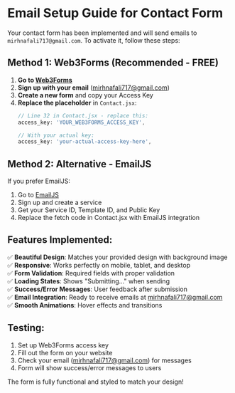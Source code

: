 # Email Setup Guide for Contact Form

Your contact form has been implemented and will send emails to `mirhnafali717@gmail.com`. To activate it, follow these steps:

## Method 1: Web3Forms (Recommended - FREE)

1. **Go to [Web3Forms](https://web3forms.com/)**
2. **Sign up with your email** (mirhnafali717@gmail.com)
3. **Create a new form** and copy your Access Key
4. **Replace the placeholder** in `Contact.jsx`:
   ```javascript
   // Line 32 in Contact.jsx - replace this:
   access_key: 'YOUR_WEB3FORMS_ACCESS_KEY',
   
   // With your actual key:
   access_key: 'your-actual-access-key-here',
   ```

## Method 2: Alternative - EmailJS

If you prefer EmailJS:

1. Go to [EmailJS](https://www.emailjs.com/)
2. Sign up and create a service
3. Get your Service ID, Template ID, and Public Key
4. Replace the fetch code in Contact.jsx with EmailJS integration

## Features Implemented:

✅ **Beautiful Design**: Matches your provided design with background image  
✅ **Responsive**: Works perfectly on mobile, tablet, and desktop  
✅ **Form Validation**: Required fields with proper validation  
✅ **Loading States**: Shows "Submitting..." when sending  
✅ **Success/Error Messages**: User feedback after submission  
✅ **Email Integration**: Ready to receive emails at mirhnafali717@gmail.com  
✅ **Smooth Animations**: Hover effects and transitions  

## Testing:

1. Set up Web3Forms access key
2. Fill out the form on your website
3. Check your email (mirhnafali717@gmail.com) for messages
4. Form will show success/error messages to users

The form is fully functional and styled to match your design!
